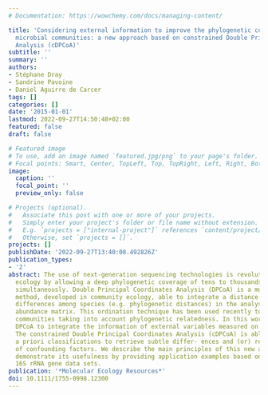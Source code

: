 ```yaml
---
# Documentation: https://wowchemy.com/docs/managing-content/

title: 'Considering external information to improve the phylogenetic comparison of
  microbial communities: a new approach based on constrained Double Principal Coordinates
  Analysis (cDPCoA)'
subtitle: ''
summary: ''
authors:
- Stéphane Dray
- Sandrine Pavoine
- Daniel Aguirre de Carcer
tags: []
categories: []
date: '2015-01-01'
lastmod: 2022-09-27T14:50:48+02:00
featured: false
draft: false

# Featured image
# To use, add an image named `featured.jpg/png` to your page's folder.
# Focal points: Smart, Center, TopLeft, Top, TopRight, Left, Right, BottomLeft, Bottom, BottomRight.
image:
  caption: ''
  focal_point: ''
  preview_only: false

# Projects (optional).
#   Associate this post with one or more of your projects.
#   Simply enter your project's folder or file name without extension.
#   E.g. `projects = ["internal-project"]` references `content/project/deep-learning/index.md`.
#   Otherwise, set `projects = []`.
projects: []
publishDate: '2022-09-27T13:40:08.492826Z'
publication_types:
- '2'
abstract: The use of next-generation sequencing technologies is revolutionizing microbial
  ecology by allowing a deep phylogenetic coverage of tens to thousands of samples
  simultaneously. Double Principal Coordinates Analysis (DPCoA) is a multivariate
  method, developed in community ecology, able to integrate a distance matrix describing
  differences among species (e.g. phylogenetic distances) in the analysis of a species
  abundance matrix. This ordination technique has been used recently to describe microbial
  communities taking into account phylogenetic relatedness. In this work, we extend
  DPCoA to integrate the information of external variables measured on communities.
  The constrained Double Principal Coordinates Analysis (cDPCoA) is able to enforce
  a priori classifications to retrieve subtle differ- ences and (or) remove the effect
  of confounding factors. We describe the main principles of this new approach and
  demonstrate its usefulness by providing application examples based on published
  16S rRNA gene data sets.
publication: '*Molecular Ecology Resources*'
doi: 10.1111/1755-0998.12300
---
```

